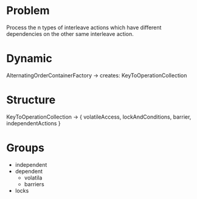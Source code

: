 # Problem

Process the n types of interleave actions which have different dependencies on the other 
same interleave action.


# Dynamic

AlternatingOrderContainerFactory -> creates: KeyToOperationCollection 


# Structure

KeyToOperationCollection ->  {  volatileAccess,
                                lockAndConditions,
                                barrier,
                                independentActions }

# Groups

 * independent
 * dependent
   * volatila
   * barriers
 * locks

